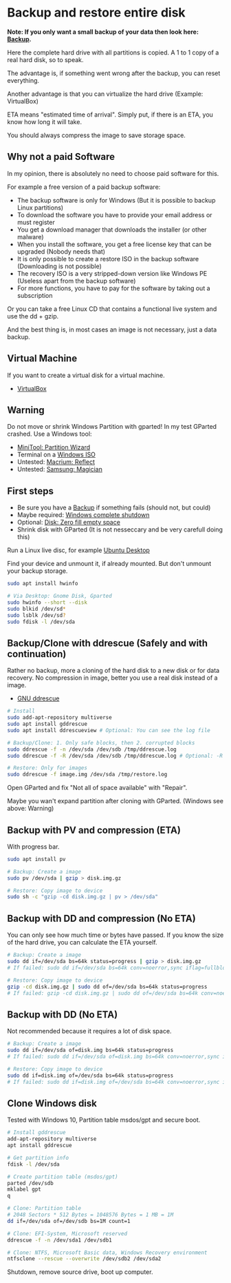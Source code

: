 # Backup and restore entire disk

**Note: If you only want a small backup of your data then look here: [Backup](../../Tutorial/Backup.md).**

Here the complete hard drive with all partitions is copied. A 1 to 1 copy of a real hard disk, so to speak.

The advantage is, if something went wrong after the backup, you can reset everything.

Another advantage is that you can virtualize the hard drive (Example: VirtualBox)

ETA means "estimated time of arrival". Simply put, if there is an ETA, you know how long it will take.

You should always compress the image to save storage space.

## Why not a paid Software

In my opinion, there is absolutely no need to choose paid software for this.

For example a free version of a paid backup software:

* The backup software is only for Windows (But it is possible to backup Linux partitions)
* To download the software you have to provide your email address or must register
* You get a download manager that downloads the installer (or other malware)
* When you install the software, you get a free license key that can be upgraded (Nobody needs that)
* It is only possible to create a restore ISO in the backup software (Downloading is not possible)
* The recovery ISO is a very stripped-down version like Windows PE (Useless apart from the backup software)
* For more functions, you have to pay for the software by taking out a subscription

Or you can take a free Linux CD that contains a functional live system and use the dd + gzip.

And the best thing is, in most cases an image is not necessary, just a data backup.

## Virtual Machine

If you want to create a virtual disk for a virtual machine.

* [VirtualBox](../../Software/VirtualBox/VirtualBox.md)

## Warning

Do not move or shrink Windows Partition with gparted!
In my test GParted crashed. Use a Windows tool:

* [MiniTool: Partition Wizard](https://www.minitool.com/partition-manager/partition-wizard-home.html)
* Terminal on a [Windows ISO](https://www.microsoft.com/de-de/software-download)
* Untested: [Macrium: Reflect](https://www.macrium.com/reflectfree)
* Untested: [Samsung: Magician](https://www.samsung.com/semiconductor/minisite/ssd/product/consumer/magician/)

## First steps

* Be sure you have a [Backup](../../Tutorial/Backup.md) if something fails (should not, but could)
* Maybe required: [Windows complete shutdown](../Windows/Shutdown.md)
* Optional: [Disk: Zero fill empty space](Disk-Zero-Fill-Empty-Space.md)
* Shrink disk with GParted (It is not nesseccary and be very carefull doing this)

Run a Linux live disc, for example [Ubuntu Desktop](https://ubuntu.com/download/desktop)

Find your device and unmount it, if already mounted. But don't unmount your backup storage.

```bash
sudo apt install hwinfo

# Via Desktop: Gnome Disk, Gparted
sudo hwinfo --short --disk
sudo blkid /dev/sd*
sudo lsblk /dev/sd?
sudo fdisk -l /dev/sda
```

## Backup/Clone with ddrescue (Safely and with continuation)

Rather no backup, more a cloning of the hard disk to a new disk or for data recovery.
No compression in image, better you use a real disk instead of a image.

* [GNU ddrescue](https://wiki.ubuntuusers.de/gddrescue/)

```bash
# Install
sudo add-apt-repository multiverse
sudo apt install gddrescue
sudo apt install ddrescueview # Optional: You can see the log file

# Backup/Clone: 1. Only safe blocks, then 2. corrupted blocks
sudo ddrescue -f -n /dev/sda /dev/sdb /tmp/ddrescue.log
sudo ddrescue -f -R /dev/sda /dev/sdb /tmp/ddrescue.log # Optional: -R Reverse direction (Maybe for corrupted disk)

# Restore: Only for images
sudo ddrescue -f image.img /dev/sda /tmp/restore.log
```

Open GParted and fix "Not all of space available" with "Repair".

Maybe you wan't expand partition after cloning with GParted. (Windows see above: Warning)

## Backup with PV and compression (ETA)

With progress bar.

```bash
sudo apt install pv

# Backup: Create a image
sudo pv /dev/sda | gzip > disk.img.gz

# Restore: Copy image to device
sudo sh -c "gzip -cd disk.img.gz | pv > /dev/sda"
```

## Backup with DD and compression (No ETA)

You can only see how much time or bytes have passed. If you know the size of the hard drive, you can calculate the ETA yourself.

```bash
# Backup: Create a image
sudo dd if=/dev/sda bs=64k status=progress | gzip > disk.img.gz
# If failed: sudo dd if=/dev/sda bs=64k conv=noerror,sync iflag=fullblock status=progress | gzip > disk.img.gz

# Restore: Copy image to device
gzip -cd disk.img.gz | sudo dd of=/dev/sda bs=64k status=progress
# If failed: gzip -cd disk.img.gz | sudo dd of=/dev/sda bs=64k conv=noerror,sync iflag=fullblock status=progress
```

## Backup with DD (No ETA)

Not recommended because it requires a lot of disk space.

```bash
# Backup: Create a image
sudo dd if=/dev/sda of=disk.img bs=64k status=progress
# If failed: sudo dd if=/dev/sda of=disk.img bs=64k conv=noerror,sync iflag=fullblock status=progress

# Restore: Copy image to device
sudo dd if=disk.img of=/dev/sda bs=64k status=progress
# If failed: sudo dd if=disk.img of=/dev/sda bs=64k conv=noerror,sync iflag=fullblock status=progress
```

## Clone Windows disk

Tested with Windows 10, Partition table msdos/gpt and secure boot.

```bash
# Install gddrescue
add-apt-repository multiverse
apt install gddrescue

# Get partition info
fdisk -l /dev/sda

# Create partition table (msdos/gpt)
parted /dev/sdb
mklabel gpt
q

# Clone: Partition table
# 2048 Sectors * 512 Bytes = 1048576 Bytes = 1 MB = 1M
dd if=/dev/sda of=/dev/sdb bs=1M count=1

# Clone: EFI-System, Microsoft reserved
ddrescue -f -n /dev/sda1 /dev/sdb1

# Clone: NTFS, Microsoft Basic data, Windows Recovery environment
ntfsclone --rescue --overwrite /dev/sdb2 /dev/sda2
```

Shutdown, remove source drive, boot up computer.
